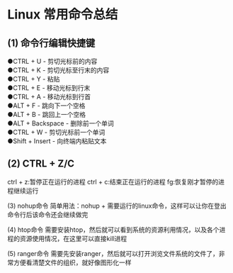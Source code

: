 Linux 常用命令总结
===============================
(1) 命令行编辑快捷键
------------------------
  ●CTRL + U - 剪切光标前的内容 </br>
  ●CTRL + K - 剪切光标至行末的内容</br>
  ●CTRL + Y - 粘贴</br>
  ●CTRL + E - 移动光标到行末</br>
  ●CTRL + A - 移动光标到行首</br>
  ●ALT + F - 跳向下一个空格</br>
  ●ALT + B - 跳回上一个空格</br>
  ●ALT + Backspace - 删除前一个单词</br>
  ●CTRL + W - 剪切光标前一个单词</br>
  ●Shift + Insert - 向终端内粘贴文本</br>

(2) CTRL + Z/C
---------------------------
ctrl + z:暂停正在运行的进程
ctrl + c:结束正在运行的进程
fg:恢复刚才暂停的进程继续运行

(3) nohup命令
简单用法：nohup + 需要运行的linux命令，这样可以让你在登出命令行后该命令还会继续做完

(4) htop命令
需要安装htop，然后就可以看到系统的资源利用情况，以及各个进程的资源使用情况，在这里可以直接kill进程

(5) ranger命令
需要先安装ranger，然后就可以打开浏览文件系统的文件了，非常方便看清楚文件的组织，就好像图形化一样


  
